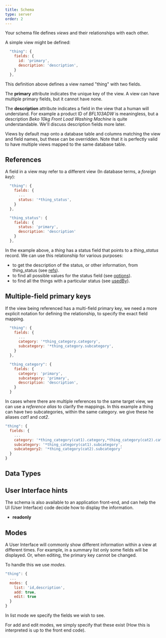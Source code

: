 ```yaml
---
title: Schema
type: server
order: 2
---
```


Your schema file defines _views_ and their relationships with each other.

A simple view might be defined:

``` js
  "thing": {
    fields: {
      id: 'primary',
      description: 'description',
    }
  },
```

This definition above defines a view named "thing" with two fields.

The **primary** attribute indicates the unique key of the view. A view can have multiple primary fields, but it cannot have none.

The **description** attribute indicates a field in the view that a human will understand. For example a product ID of _BFL103ADW_ is meaningless, but a description _Beko 10kg Front Load Washing Machine_ is quite understandable. We'll discuss description fields more later.


Views by default map onto a database table and columns matching the view and field names, but these can be overridden. Note that it is perfectly valid to have multiple views mapped to the same database table.


## References

A field in a view may refer to a different view (In database terms, a _foreign key_):

``` js
  "thing": {
    fields: {
      ...
      status: '*thing_status',
    }
  },

  "thing_status": {
    fields: {
      status: 'primary',
      description: 'description'
    }
  },
```

In the example above, a _thing_ has a status field that points to a <i>thing_status</i> record. We can use this relationship for various purposes:

- to get the description of the status, or other information, from thing_status (see [refs](/v2/api#refs)).
- to find all possible values for the status field (see [options](/v2/api/#options)).
- to find all the things with a particular status (see [usedBy](/v2/api/#usedBy)).


## Multiple-field primary keys

If the view being referenced has a multi-field primary key, we need a more explicit notation for defining the relationship, to specify the exact field mapping.

``` js
  "thing": {
    fields: {
      ...
      category: '*thing_category.category',
      subcategory: '*thing_category.subcategory',
    }
  },

  "thing_category": {
    fields: {
      category: 'primary',
      subcategory: 'primary',
      description: 'description',
    }
  }
```

In cases where there are multiple references to the same target view, we can use a _reference alias_ to clarify the mappings. In this example a thing can have two subcategories, within the same category. we give these he aliases _cat1_ and _cat2_.

``` js
"thing": {
  fields: {
    ...
    category: '*thing_category(cat1).category,*thing_category(cat2).category',
    subcategory: '*thing_category(cat1).subcategory',
    subcategory2: '*thing_category(cat2).subcategory'
  }
}
```


## Data Types

## User Interface hints
The schema is also available to an application front-end, and can help the UI (User Interface) code decide how to display the information.

- **readonly**

## Modes
A User Interface will commonly show different information within a view at different times. For example, in a summary list only some fields will be displayed. Or, when editing, the primary key cannot be changed.

To handle this we use _modes_.

``` js
"thing": {
  ...
  modes: {
    list: 'id,description',
    add: true,
    edit: true
  }
}
```

In list mode we specify the fields we wish to see.

For add and edit modes, we simply specify that these exist (How this is interpreted is up to the front end code).
